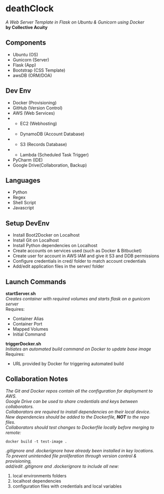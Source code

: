 # deathClock
_A Web Server Template in Flask on Ubuntu & Gunicorn using Docker_  
**by Collective Acuity**

## Components
- Ubuntu (OS)
- Gunicorn (Server)
- Flask (App)
- Bootstrap (CSS Template)
- awsDB (ORM/DOA)

## Dev Env
- Docker (Provisioning)
- GitHub (Version Control)
- AWS (Web Services)
- - EC2 (Webhosting)
- - DynamoDB (Account Database)
- - S3 (Records Database)
- - Lambda (Scheduled Task Trigger)
- PyCharm (IDE)
- Google Drive(Collaboration, Backup)

## Languages
- Python
- Regex
- Shell Script
- Javascript


## Setup DevEnv
- Install Boot2Docker on Localhost
- Install Git on Localhost
- Install Python dependencies on Localhost
- Create accounts on services used (such as Docker & Bitbucket)
- Create user for account in AWS IAM and give it S3 and DDB permissions
- Configure credentials in cred/ folder to match account credentials
- Add/edit application files in the server/ folder


## Launch Commands
**startServer.sh**  
_Creates container with required volumes and starts flask on a gunicorn server_  
Requires:  

- Container Alias
- Container Port
- Mapped Volumes
- Initial Command

**triggerDocker.sh**  
_Initiates an automated build command on Docker to update base image_  
Requires:  

- URL provided by Docker for triggering automated build


## Collaboration Notes

_The Git and Docker repos contain all the configuration for deployment to AWS.  
Google Drive can be used to share credentials and keys between collaborators.  
Collaborators are required to install dependencies on their local device.  
New dependencies should be added to the Dockerfile, **NOT** to the repo files.  
Collaborators should test changes to Dockerfile locally before merging to remote:_

```
docker build -t test-image .
```

_.gitignore and .dockerignore have already been installed in key locations.  
To prevent unintended file proliferation through version control &
provisioning,  
add/edit .gitignore and .dockerignore to include all new:_

1. local environments folders
2. localhost dependencies
3. configuration files with credentials and local variables